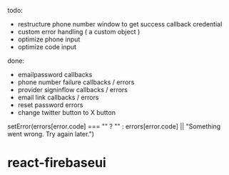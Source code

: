 todo:

- restructure phone number window to get success callback credential
- custom error handling ( a custom object )
- optimize phone input
- optimize code input

done:

- emailpassword callbacks
- phone number failure callbacks / errors
- provider signinflow callbacks / errors
- email link callbacks / errors
- reset password errors
- change twitter button to X button

setError(errors[error.code] === "" ? "" : errors[error.code] || "Something went wrong. Try again later.")
# react-firebaseui
